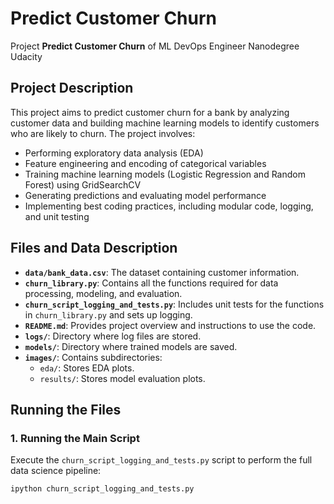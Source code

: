 # Predict Customer Churn

Project **Predict Customer Churn** of ML DevOps Engineer Nanodegree Udacity

## Project Description

This project aims to predict customer churn for a bank by analyzing customer data and building machine learning models to identify customers who are likely to churn. The project involves:

- Performing exploratory data analysis (EDA)
- Feature engineering and encoding of categorical variables
- Training machine learning models (Logistic Regression and Random Forest) using GridSearchCV
- Generating predictions and evaluating model performance
- Implementing best coding practices, including modular code, logging, and unit testing

## Files and Data Description

- **`data/bank_data.csv`**: The dataset containing customer information.
- **`churn_library.py`**: Contains all the functions required for data processing, modeling, and evaluation.
- **`churn_script_logging_and_tests.py`**: Includes unit tests for the functions in `churn_library.py` and sets up logging.
- **`README.md`**: Provides project overview and instructions to use the code.
- **`logs/`**: Directory where log files are stored.
- **`models/`**: Directory where trained models are saved.
- **`images/`**: Contains subdirectories:
  - `eda/`: Stores EDA plots.
  - `results/`: Stores model evaluation plots.

## Running the Files

### 1. Running the Main Script

Execute the `churn_script_logging_and_tests.py` script to perform the full data science pipeline:

``` ipython churn_script_logging_and_tests.py ``` 